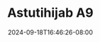 --- 
title: "Astutihijab A9"
description: "nonton  video bokep Astutihijab A9 ig full vidio new"
date: 2024-09-18T16:46:26-08:00
file_code: "bwtv1b4vfr40"
draft: false
cover: "mtjv97g3q53draf1.jpg"
tags: ["Astutihijab", "bokep-indo", "bokep-viral", "bokep-ig"]
length: 105
fld_id: "1391877"
foldername: "Astutihijab"
categories: ["Astutihijab"]
views: 67
---